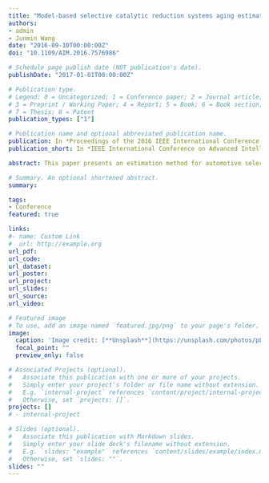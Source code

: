 ```yaml
---
title: "Model-based selective catalytic reduction systems aging estimation"
authors:
- admin
- Junmin Wang
date: "2016-09-10T00:00:00Z"
doi: "10.1109/AIM.2016.7576986"

# Schedule page publish date (NOT publication's date).
publishDate: "2017-01-01T00:00:00Z"

# Publication type.
# Legend: 0 = Uncategorized; 1 = Conference paper; 2 = Journal article;
# 3 = Preprint / Working Paper; 4 = Report; 5 = Book; 6 = Book section;
# 7 = Thesis; 8 = Patent
publication_types: ["1"]

# Publication name and optional abbreviated publication name.
publication: In *Proceedings of the 2016 IEEE International Conference on Advanced Intelligent Mechatronics*
publication_short: In *IEEE International Conference on Advanced Intelligent Mechatronics*

abstract: This paper presents an estimation method for automotive selective catalytic reduction (SCR) systems aging conditions. SCR has been widely recognized as one of the leading after treatment systems for reducing Diesel powertrain tailpipe NOx emissions in ground vehicle applications. While fresh SCRs are quite effective in reducing tailpipe NOx emissions, their NOx reduction capabilities and performances may substantially degrade with in-service aging. To maintain the emission control performance of a SCR system during the entire vehicle service life, it is thus critical to have an accurate estimation of SCR system aging condition. In this paper, a Lyapunov-based observer is analytically developed for estimating the SCR aging condition and verified in simulations. The measurement uncertainty is explicitly considered in the observer design process. A sufficient condition for the boundedness of the estimation error is derived. Simulation results under the US06 test cycle demonstrate effectiveness of the proposed observer.

# Summary. An optional shortened abstract.
summary:

tags:
- Conference
featured: true

links:
#- name: Custom Link
#  url: http://example.org
url_pdf:
url_code:
url_dataset:
url_poster:
url_project:
url_slides:
url_source:
url_video:

# Featured image
# To use, add an image named `featured.jpg/png` to your page's folder.
image:
  caption: 'Image credit: [**Unsplash**](https://unsplash.com/photos/pLCdAaMFLTE)'
  focal_point: ""
  preview_only: false

# Associated Projects (optional).
#   Associate this publication with one or more of your projects.
#   Simply enter your project's folder or file name without extension.
#   E.g. `internal-project` references `content/project/internal-project/index.md`.
#   Otherwise, set `projects: []`.
projects: []
# - internal-project

# Slides (optional).
#   Associate this publication with Markdown slides.
#   Simply enter your slide deck's filename without extension.
#   E.g. `slides: "example"` references `content/slides/example/index.md`.
#   Otherwise, set `slides: ""`.
slides: ""
---
```

